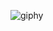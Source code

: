 <!---# Hello 👋
✨Hey, my name is Daffa Fauzan Dzaki. I am a student from a university Indonesia taking a Bachelor's degree in Informatics Engineering. This year I am a Sophomore studying HTML, PHP and CSS. If you are curious about what I make, just follow the progress of my GitHub profile (I'm new to GitHub and sorry for my grammar 😔)
# My plan
  ✨just want to documentation my progress all i making, if you want to help me how to develop website etc, 
    I am very grateful if you want to support because it help me a lot, and in the future i will studying another develope like android, and other.


<!---
DaffafauzanD/DaffafauzanD is a ✨ special ✨ repository because its `README.md` (this file) appears on your GitHub profile.
You can click the Preview link to take a look at your changes.
--->

![giphy](https://user-images.githubusercontent.com/114970828/210109357-d3cc9384-f74b-444b-850d-eaf78ec9bcc3.gif)
